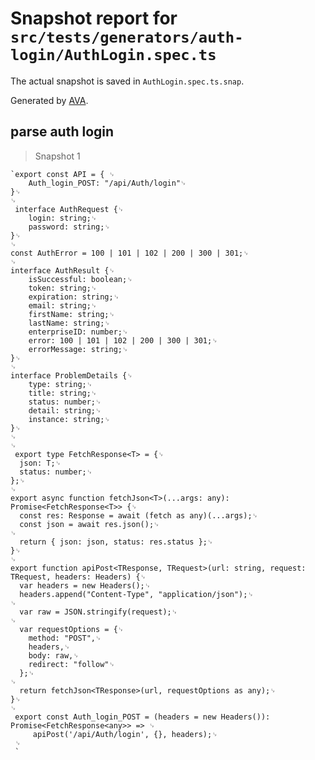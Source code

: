 # Snapshot report for `src/tests/generators/auth-login/AuthLogin.spec.ts`

The actual snapshot is saved in `AuthLogin.spec.ts.snap`.

Generated by [AVA](https://avajs.dev).

## parse auth login

> Snapshot 1

    `export const API = { ␊
    	Auth_login_POST: "/api/Auth/login"␊
    }␊
    ␊
     interface AuthRequest {␊
    	login: string;␊
    	password: string;␊
    }␊
    ␊
    const AuthError = 100 | 101 | 102 | 200 | 300 | 301;␊
    ␊
    interface AuthResult {␊
    	isSuccessful: boolean;␊
    	token: string;␊
    	expiration: string;␊
    	email: string;␊
    	firstName: string;␊
    	lastName: string;␊
    	enterpriseID: number;␊
    	error: 100 | 101 | 102 | 200 | 300 | 301;␊
    	errorMessage: string;␊
    }␊
    ␊
    interface ProblemDetails {␊
    	type: string;␊
    	title: string;␊
    	status: number;␊
    	detail: string;␊
    	instance: string;␊
    }␊
    ␊
    ␊
     export type FetchResponse<T> = {␊
      json: T;␊
      status: number;␊
    };␊
    ␊
    export async function fetchJson<T>(...args: any): Promise<FetchResponse<T>> {␊
      const res: Response = await (fetch as any)(...args);␊
      const json = await res.json();␊
    ␊
      return { json: json, status: res.status };␊
    }␊
    ␊
    export function apiPost<TResponse, TRequest>(url: string, request: TRequest, headers: Headers) {␊
      var headers = new Headers();␊
      headers.append("Content-Type", "application/json");␊
    ␊
      var raw = JSON.stringify(request);␊
    ␊
      var requestOptions = {␊
        method: "POST",␊
        headers,␊
        body: raw,␊
        redirect: "follow"␊
      };␊
    ␊
      return fetchJson<TResponse>(url, requestOptions as any);␊
    }␊
    ␊
     export const Auth_login_POST = (headers = new Headers()): Promise<FetchResponse<any>> => ␊
    	 apiPost('/api/Auth/login', {}, headers);␊
     ␊
     `
